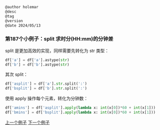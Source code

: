 
```markdown
@author holemar
@desc
@tag
@version 
@date 2024/05/13
```

### 第187个小例子：split 求时分(HH:mm)的分钟差

split 是更加高效的实现，同样需要先转化为 str 类型：

```python
df['a'] = df['a'].astype(str)
df['b'] = df['b'].astype(str)
```

其次 split：

```python
df['asplit'] = df['a'].str.split(':')
df['bsplit'] = df['b'].str.split(':')
```

使用 apply 操作每个元素，转化为分钟数：

```python
df['amins'] = df['asplit'].apply(lambda x: int(x[0])*60 + int(x[1]))
df['bmins'] = df['bsplit'].apply(lambda x: int(x[0])*60 + int(x[1]))
```

[上一个例子](186.md)    [下一个例子](188.md)